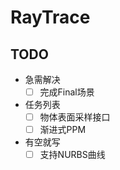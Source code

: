 # RayTrace
## TODO
* 急需解决
    - [ ] 完成Final场景
* 任务列表
    - [ ] 物体表面采样接口
    - [ ] 渐进式PPM
* 有空就写
    - [ ] 支持NURBS曲线
